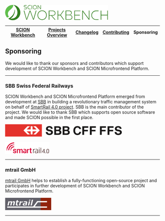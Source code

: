 <a href="/README.md"><img src="/docs/branding/scion-workbench-banner.svg" height="50" alt="SCION Workbench"></a>

| [SCION Workbench][menu-home] | [Projects Overview][menu-projects-overview] | [Changelog][menu-changelog] | [Contributing][menu-contributing] | Sponsoring |  
| --- | --- | --- | --- | --- |

## Sponsoring

We would like to thank our sponsors and contributors which support development of SCION Workbench and SCION Microfrontend Platform.

***
### SBB Swiss Federal Railways
SCION Workbench and SCION Microfrontend Platform emerged from development at [SBB][link-sponsor-sbb] in building a revolutionary traffic management system on behalf of [SmartRail 4.0 project][link-project-sr40]. SBB is the main contributor of the project. We would like to thank SBB which supports open source software and made SCION possible in the first place.

[![SBB Swiss Federal Railways](/docs/logo/sbb.png)][link-sponsor-sbb]

[![SmartRail 4.0 Logo](/docs/logo/smartrail.png)][link-project-sr40]

***
### mtrail GmbH
[mtrail GmbH][link-sponsor-mtrail] helps to establish a fully-functioning open-source project and participates in further development of SCION Workbench and SCION Microfrontend Platform.

[![mtrail GmbH](/docs/logo/mtrail.png)][link-sponsor-mtrail]

***

[menu-home]: /README.md
[menu-projects-overview]: /docs/site/projects-overview.md
[menu-changelog]: /docs/site/changelog/changelog.md
[menu-contributing]: /CONTRIBUTING.md
[menu-sponsoring]: /docs/site/sponsoring.md

[link-sponsor-mtrail]: http://www.mtrail.ch
[link-sponsor-sbb]: http://www.sbb.ch
[link-project-sr40]: https://smartrail40.ch
